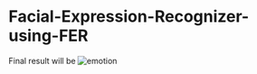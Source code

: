 # Facial-Expression-Recognizer-using-FER
Final result will be 
![emotion](https://user-images.githubusercontent.com/21165474/140874767-2c100a5b-74fe-41b7-bad2-801178a4cdef.jpg)
